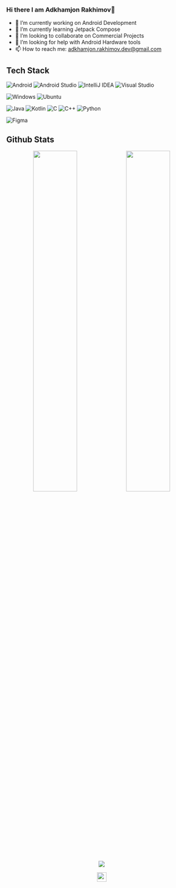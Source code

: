### Hi there I am Adkhamjon Rakhimov👋

- 🔭 I’m currently working on Android Development
- 🌱 I’m currently learning Jetpack Compose
- 👯 I’m looking to collaborate on Commercial Projects
- 🤔 I’m looking for help with Android Hardware tools
- 📫 How to reach me: adkhamjon.rakhimov.dev@gmail.com

## Tech Stack
![Android](https://img.shields.io/badge/Android-3DDC84?style=for-the-badge&logo=android&logoColor=white)
![Android Studio](https://img.shields.io/badge/Android%20Studio-3DDC84.svg?style=for-the-badge&logo=android-studio&logoColor=white)
![IntelliJ IDEA](https://img.shields.io/badge/IntelliJIDEA-000000.svg?style=for-the-badge&logo=intellij-idea&logoColor=white)
![Visual Studio](https://img.shields.io/badge/Visual%20Studio-5C2D91.svg?style=for-the-badge&logo=visual-studio&logoColor=white)

![Windows](https://img.shields.io/badge/Windows-0078D6?style=for-the-badge&logo=windows&logoColor=white)
![Ubuntu](https://img.shields.io/badge/Ubuntu-E95420?style=for-the-badge&logo=ubuntu&logoColor=white)

![Java](https://img.shields.io/badge/java-%23ED8B00.svg?style=for-the-badge&logo=java&logoColor=white)
![Kotlin](https://img.shields.io/badge/kotlin-%237F52FF.svg?style=for-the-badge&logo=kotlin&logoColor=white)
![C](https://img.shields.io/badge/c-%2300599C.svg?style=for-the-badge&logo=c&logoColor=white)
![C++](https://img.shields.io/badge/c++-%2300599C.svg?style=for-the-badge&logo=c%2B%2B&logoColor=white)
![Python](https://img.shields.io/badge/python-3670A0?style=for-the-badge&logo=python&logoColor=ffdd54)

![Figma](https://img.shields.io/badge/figma-%23F24E1E.svg?style=for-the-badge&logo=figma&logoColor=white)

## Github Stats
<p align="center">
  <img width="48%" src="https://github-readme-stats.vercel.app/api?username=adkhamjonDev&show_icons=true&theme=tokyonight" />
  <img width="48%" src="https://github-readme-streak-stats.herokuapp.com/?user=adkhamjonDev&theme=tokyonight" />
  <img src="https://github-readme-stats.vercel.app/api/top-langs/?username=adkhamjonDev&theme=tokyonight" align="center" />
</p>

<div align="center">
<img src="https://komarev.com/ghpvc/?username=adkhamjonDev&&style=flat-square" align="center" height='25px' />
</div> 
